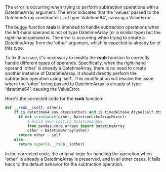 The error is occurring when trying to perform subtraction operations with a DatetimeArray argument. The error indicates that the 'values' passed to the DatetimeArray constructor is of type 'datetime64', causing a ValueError.

The buggy function __rsub__ is intended to handle subtraction operations when the left-hand operand is not of type DatetimeArray (or a similar type) but the right-hand operand is. The error is occurring when trying to create a DatetimeArray from the 'other' argument, which is expected to already be of this type.

To fix this issue, it's necessary to modify the __rsub__ function to correctly handle different types of operands. Specifically, when the right-hand operand 'other' is already a DatetimeArray, there is no need to create another instance of DatetimeArray. It should directly perform the subtraction operation using 'self'. This modification will resolve the issue where the 'other' being passed to DatetimeArray is already of type 'datetime64', causing the ValueError.

Here's the corrected code for the __rsub__ function:

```python
def __rsub__(self, other):
    if is_datetime64_any_dtype(other) and is_timedelta64_dtype(self.dtype):
      if not isinstance(other, DatetimeLikeArrayMixin):
          # Avoid down-casting DatetimeIndex
          from pandas.core.arrays import DatetimeArray
          other = DatetimeArray(other)
      return other - self
    else:
      return super().__rsub__(other)
```
In the corrected code, the original logic for handling the operation when 'other' is already a DatetimeArray is preserved, and in all other cases, it falls back to the default behavior for the subtraction operation.